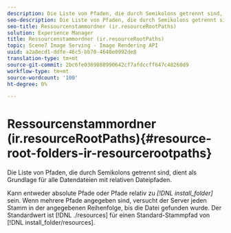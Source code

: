 ```yaml
---
description: Die Liste von Pfaden, die durch Semikolons getrennt sind, dient als Grundlage für alle Datendateien mit relativen Dateipfaden.
seo-description: Die Liste von Pfaden, die durch Semikolons getrennt sind, dient als Grundlage für alle Datendateien mit relativen Dateipfaden.
seo-title: Ressourcenstammordner (ir.resourceRootPaths)
solution: Experience Manager
title: Ressourcenstammordner (ir.resourceRootPaths)
topic: Scene7 Image Serving - Image Rendering API
uuid: a2a8ecd1-ddfe-46c5-bb70-4640e0992de8
translation-type: tm+mt
source-git-commit: 2bc6fe0369808990642cf7afdccff647c48260d9
workflow-type: tm+mt
source-wordcount: '100'
ht-degree: 0%

---
```



# Ressourcenstammordner (ir.resourceRootPaths){#resource-root-folders-ir-resourcerootpaths}

Die Liste von Pfaden, die durch Semikolons getrennt sind, dient als Grundlage für alle Datendateien mit relativen Dateipfaden.

Kann entweder absolute Pfade oder Pfade relativ zu *[!DNL install_folder]* sein. Wenn mehrere Pfade angegeben sind, versucht der Server jeden Stamm in der angegebenen Reihenfolge, bis die Datei gefunden wurde. Der Standardwert ist [!DNL ./resources] für einen Standard-Stammpfad von [!DNL install_folder/resources].
